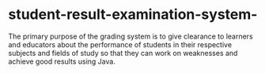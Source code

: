 # student-result-examination-system-

The primary purpose of the grading system is to give clearance to learners and educators about the performance of students in their respective subjects and fields of study so that they can work on weaknesses and achieve good results using Java.
